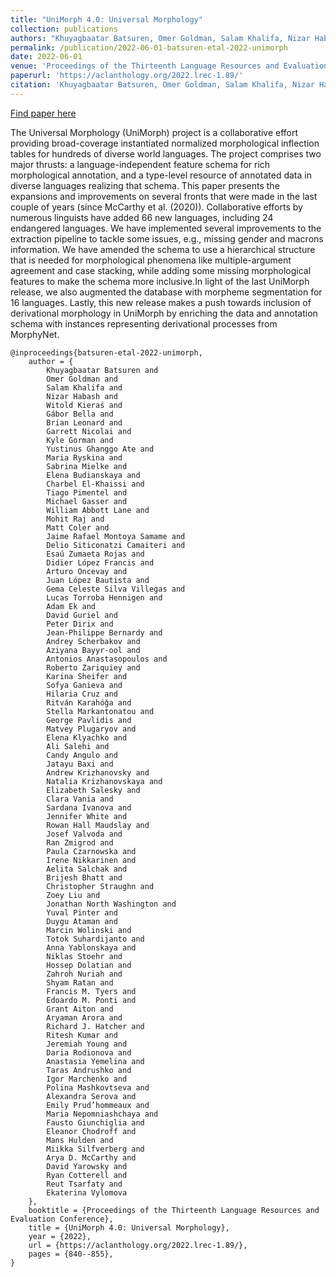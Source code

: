 ```yaml
---
title: "UniMorph 4.0: Universal Morphology"
collection: publications
authors: "Khuyagbaatar Batsuren, Omer Goldman, Salam Khalifa, Nizar Habash, Witold Kieraś, Gábor Bella, Brian Leonard, Garrett Nicolai, Kyle Gorman, Yustinus Ghanggo Ate, Maria Ryskina, Sabrina Mielke, Elena Budianskaya, Charbel El-Khaissi, <b>Tiago Pimentel</b>, Michael Gasser, William Abbott Lane, Mohit Raj, Matt Coler, Jaime Rafael Montoya Samame, Delio Siticonatzi Camaiteri, Esaú Zumaeta Rojas, Didier López Francis, Arturo Oncevay, Juan López Bautista, Gema Celeste Silva Villegas, Lucas Torroba Hennigen, Adam Ek, David Guriel, Peter Dirix, Jean-Philippe Bernardy, Andrey Scherbakov, Aziyana Bayyr-ool, Antonios Anastasopoulos, Roberto Zariquiey, Karina Sheifer, Sofya Ganieva, Hilaria Cruz, Ritván Karahóǧa, Stella Markantonatou, George Pavlidis, Matvey Plugaryov, Elena Klyachko, Ali Salehi, Candy Angulo, Jatayu Baxi, Andrew Krizhanovsky, Natalia Krizhanovskaya, Elizabeth Salesky, Clara Vania, Sardana Ivanova, Jennifer White, Rowan Hall Maudslay, Josef Valvoda, Ran Zmigrod, Paula Czarnowska, Irene Nikkarinen, Aelita Salchak, Brijesh Bhatt, Christopher Straughn, Zoey Liu, Jonathan North Washington, Yuval Pinter, Duygu Ataman, Marcin Wolinski, Totok Suhardijanto, Anna Yablonskaya, Niklas Stoehr, Hossep Dolatian, Zahroh Nuriah, Shyam Ratan, Francis M. Tyers, Edoardo M. Ponti, Grant Aiton, Aryaman Arora, Richard J. Hatcher, Ritesh Kumar, Jeremiah Young, Daria Rodionova, Anastasia Yemelina, Taras Andrushko, Igor Marchenko, Polina Mashkovtseva, Alexandra Serova, Emily Prud’hommeaux, Maria Nepomniashchaya, Fausto Giunchiglia, Eleanor Chodroff, Mans Hulden, Miikka Silfverberg, Arya D. McCarthy, David Yarowsky, Ryan Cotterell, Reut Tsarfaty, Ekaterina Vylomova"
permalink: /publication/2022-06-01-batsuren-etal-2022-unimorph
date: 2022-06-01
venue: 'Proceedings of the Thirteenth Language Resources and Evaluation Conference'
paperurl: 'https://aclanthology.org/2022.lrec-1.89/'
citation: 'Khuyagbaatar Batsuren, Omer Goldman, Salam Khalifa, Nizar Habash, Witold Kieraś, Gábor Bella, Brian Leonard, Garrett Nicolai, Kyle Gorman, Yustinus Ghanggo Ate, Maria Ryskina, Sabrina Mielke, Elena Budianskaya, Charbel El-Khaissi, Tiago Pimentel, Michael Gasser, William Abbott Lane, Mohit Raj, Matt Coler, et al.. 2022. UniMorph 4.0: Universal Morphology. In Proceedings of the Thirteenth Language Resources and Evaluation Conference, pages 840–855, Marseille, France. European Language Resources Association.'
---
```


<a href='https://aclanthology.org/2022.lrec-1.89/'>Find paper here</a>

The Universal Morphology (UniMorph) project is a collaborative effort providing broad-coverage instantiated normalized morphological inflection tables for hundreds of diverse world languages. The project comprises two major thrusts: a language-independent feature schema for rich morphological annotation, and a type-level resource of annotated data in diverse languages realizing that schema. This paper presents the expansions and improvements on several fronts that were made in the last couple of years (since McCarthy et al. (2020)). Collaborative efforts by numerous linguists have added 66 new languages, including 24 endangered languages. We have implemented several improvements to the extraction pipeline to tackle some issues, e.g., missing gender and macrons information. We have amended the schema to use a hierarchical structure that is needed for morphological phenomena like multiple-argument agreement and case stacking, while adding some missing morphological features to make the schema more inclusive.In light of the last UniMorph release, we also augmented the database with morpheme segmentation for 16 languages. Lastly, this new release makes a push towards inclusion of derivational morphology in UniMorph by enriching the data and annotation schema with instances representing derivational processes from MorphyNet.

```
@inproceedings{batsuren-etal-2022-unimorph,
    author = {
        Khuyagbaatar Batsuren and
        Omer Goldman and
        Salam Khalifa and
        Nizar Habash and
        Witold Kieraś and
        Gábor Bella and
        Brian Leonard and
        Garrett Nicolai and
        Kyle Gorman and
        Yustinus Ghanggo Ate and
        Maria Ryskina and
        Sabrina Mielke and
        Elena Budianskaya and
        Charbel El-Khaissi and
        Tiago Pimentel and
        Michael Gasser and
        William Abbott Lane and
        Mohit Raj and
        Matt Coler and
        Jaime Rafael Montoya Samame and
        Delio Siticonatzi Camaiteri and
        Esaú Zumaeta Rojas and
        Didier López Francis and
        Arturo Oncevay and
        Juan López Bautista and
        Gema Celeste Silva Villegas and
        Lucas Torroba Hennigen and
        Adam Ek and
        David Guriel and
        Peter Dirix and
        Jean-Philippe Bernardy and
        Andrey Scherbakov and
        Aziyana Bayyr-ool and
        Antonios Anastasopoulos and
        Roberto Zariquiey and
        Karina Sheifer and
        Sofya Ganieva and
        Hilaria Cruz and
        Ritván Karahóǧa and
        Stella Markantonatou and
        George Pavlidis and
        Matvey Plugaryov and
        Elena Klyachko and
        Ali Salehi and
        Candy Angulo and
        Jatayu Baxi and
        Andrew Krizhanovsky and
        Natalia Krizhanovskaya and
        Elizabeth Salesky and
        Clara Vania and
        Sardana Ivanova and
        Jennifer White and
        Rowan Hall Maudslay and
        Josef Valvoda and
        Ran Zmigrod and
        Paula Czarnowska and
        Irene Nikkarinen and
        Aelita Salchak and
        Brijesh Bhatt and
        Christopher Straughn and
        Zoey Liu and
        Jonathan North Washington and
        Yuval Pinter and
        Duygu Ataman and
        Marcin Wolinski and
        Totok Suhardijanto and
        Anna Yablonskaya and
        Niklas Stoehr and
        Hossep Dolatian and
        Zahroh Nuriah and
        Shyam Ratan and
        Francis M. Tyers and
        Edoardo M. Ponti and
        Grant Aiton and
        Aryaman Arora and
        Richard J. Hatcher and
        Ritesh Kumar and
        Jeremiah Young and
        Daria Rodionova and
        Anastasia Yemelina and
        Taras Andrushko and
        Igor Marchenko and
        Polina Mashkovtseva and
        Alexandra Serova and
        Emily Prud’hommeaux and
        Maria Nepomniashchaya and
        Fausto Giunchiglia and
        Eleanor Chodroff and
        Mans Hulden and
        Miikka Silfverberg and
        Arya D. McCarthy and
        David Yarowsky and
        Ryan Cotterell and
        Reut Tsarfaty and
        Ekaterina Vylomova
    },
    booktitle = {Proceedings of the Thirteenth Language Resources and Evaluation Conference},
    title = {UniMorph 4.0: Universal Morphology},
    year = {2022},
    url = {https://aclanthology.org/2022.lrec-1.89/},
    pages = {840--855},
}
```